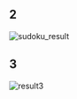 ## 2
![sudoku_result](https://user-images.githubusercontent.com/72157067/122632838-94110480-d0ea-11eb-84f7-6ec03a57d21d.jpg)

## 3
![result3](https://user-images.githubusercontent.com/72157067/122670760-d9136480-d1d8-11eb-8066-e5f74daff2b3.jpg)

